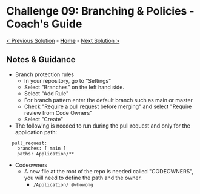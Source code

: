 # Challenge 09: Branching & Policies - Coach's Guide

[< Previous Solution](./Solution-08.md) - **[Home](./README.md)** - [Next Solution >](./Solution-10.md)

## Notes & Guidance

- Branch protection rules
    - In your repository, go to "Settings"
    - Select "Branches" on the left hand side.
    - Select "Add Rule"
    - For branch pattern enter the default branch such as main or master
    - Check "Require a pull request before merging" and select "Require review from Code Owners"
    - Select "Create"
- The following is needed to run during the pull request and only for the application path:
```
  pull_request:
    branches: [ main ]
    paths: Application/**
```
- Codeowners
    - A new file at the root of the repo is needed called "CODEOWNERS", you will need to define the path and the owner.  
        - `/Application/ @whowong`

